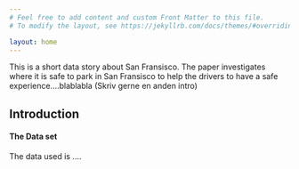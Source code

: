 ```yaml
---
# Feel free to add content and custom Front Matter to this file.
# To modify the layout, see https://jekyllrb.com/docs/themes/#overriding-theme-defaults

layout: home
---
```

This is a short data story about San Fransisco. The paper investigates where it is safe to park in San Fransisco to help the drivers to have a safe experience....blablabla (Skriv gerne en anden intro) 


## Introduction 

#### The Data set

The data used is ....



